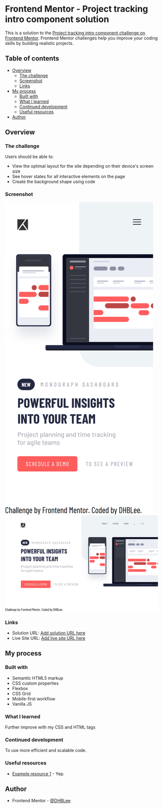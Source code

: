 # Frontend Mentor - Project tracking intro component solution

This is a solution to the [Project tracking intro component challenge on Frontend Mentor](https://www.frontendmentor.io/challenges/project-tracking-intro-component-5d289097500fcb331a67d80e). Frontend Mentor challenges help you improve your coding skills by building realistic projects. 

## Table of contents

- [Overview](#overview)
  - [The challenge](#the-challenge)
  - [Screenshot](#screenshot)
  - [Links](#links)
- [My process](#my-process)
  - [Built with](#built-with)
  - [What I learned](#what-i-learned)
  - [Continued development](#continued-development)
  - [Useful resources](#useful-resources)
- [Author](#author)


## Overview

### The challenge

Users should be able to:

- View the optimal layout for the site depending on their device's screen size
- See hover states for all interactive elements on the page
- Create the background shape using code

### Screenshot

![](./images/375px_solution.png)
![](./images/1440px_solution.png)




### Links

- Solution URL: [Add solution URL here](https://github.com/DHBLee/DHBLee-/tree/DHBLee/Fronend-Mentor/Project)
- Live Site URL: [Add live site URL here](https://dhb-lee-lxvy.vercel.app/)

## My process

### Built with

- Semantic HTML5 markup
- CSS custom properties
- Flexbox
- CSS Grid
- Mobile-first workflow
- Vanilla JS


### What I learned

Further improve with my CSS and HTML tags


### Continued development

To use more efficient and scalable code.

### Useful resources

- [Example resource 1](https://www.chatgpt.com) - Yep.


## Author

- Frontend Mentor - [@DHBLee](https://www.frontendmentor.io/profile/DHBLee)



